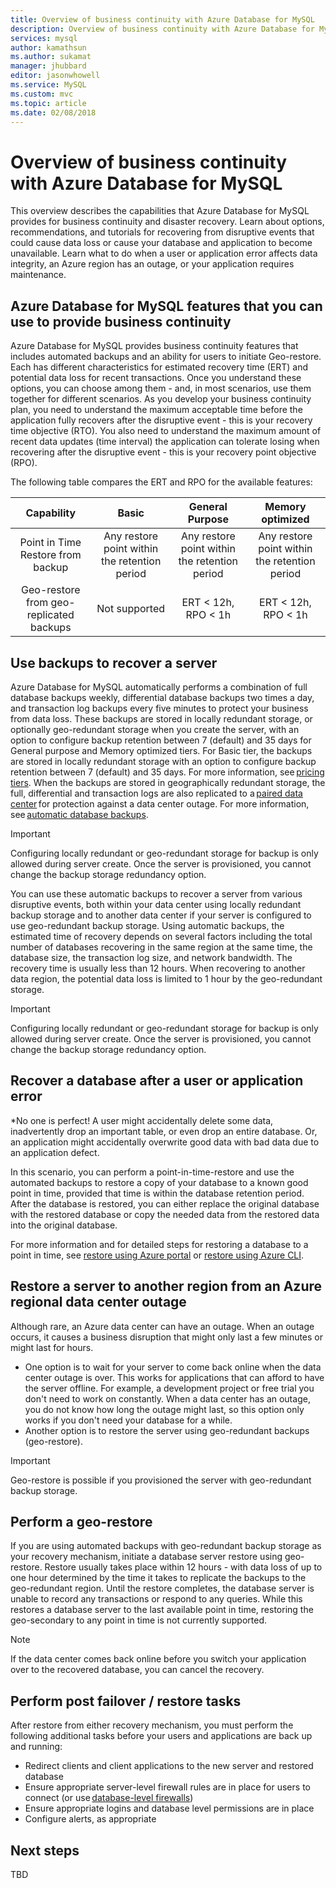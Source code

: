 ```yaml
---
title: Overview of business continuity with Azure Database for MySQL  | Microsoft Docs
description: Overview of business continuity with Azure Database for MySQL.
services: mysql
author: kamathsun
ms.author: sukamat
manager: jhubbard
editor: jasonwhowell
ms.service: MySQL
ms.custom: mvc
ms.topic: article
ms.date: 02/08/2018
---
```


# Overview of business continuity with Azure Database for MySQL

This overview describes the capabilities that Azure Database for MySQL provides for business continuity and disaster recovery. Learn about options, recommendations, and tutorials for recovering from disruptive events that could cause data loss or cause your database and application to become unavailable. Learn what to do when a user or application error affects data integrity, an Azure region has an outage, or your application requires maintenance.

## Azure Database for MySQL features that you can use to provide business continuity

Azure Database for MySQL provides business continuity features that includes automated backups and an ability for users to initiate Geo-restore. Each has different characteristics for estimated recovery time (ERT) and potential data loss for recent transactions. Once you understand these options, you can choose among them - and, in most scenarios, use them together for different scenarios. As you develop your business continuity plan, you need to understand the maximum acceptable time before the application fully recovers after the disruptive event - this is your recovery time objective (RTO). You also need to understand the maximum amount of recent data updates (time interval) the application can tolerate losing when recovering after the disruptive event - this is your recovery point objective (RPO).

The following table compares the ERT and RPO for the available features:

| **Capability** | **Basic** | **General Purpose** | **Memory optimized** |
| :------------: | :-------: | :-----------------: | :------------------: |
| Point in Time Restore from backup | Any restore point within the retention period | Any restore point within the retention period | Any restore point within the retention period |
| Geo-restore from geo-replicated backups | Not supported | ERT < 12h, RPO < 1h | ERT < 12h, RPO < 1h |

## Use backups to recover a server

Azure Database for MySQL automatically performs a combination of full database backups weekly, differential database backups two times a day, and transaction log backups every five minutes to protect your business from data loss. These backups are stored in locally redundant storage, or optionally geo-redundant storage when you create the server, with an option to configure backup retention between 7 (default) and 35 days for General purpose and Memory optimized tiers. For Basic tier, the backups are stored in locally redundant storage with an option to configure backup retention between 7 (default) and 35 days. For more information, see [pricing tiers](concepts-pricing-tiers.md). When the backups are stored in geographically redundant storage, the full, differential and transaction logs are also replicated to a [paired data center](https://docs.microsoft.com/en-us/azure/best-practices-availability-paired-regions) for protection against a data center outage. For more information, see [automatic database backups](concepts-backup.md).

> [!IMPORTANT]
> Configuring locally redundant or geo-redundant storage for backup is only allowed during server create. Once the server is provisioned, you cannot change the backup storage redundancy option.

You can use these automatic backups to recover a server from various disruptive events, both within your data center using locally redundant backup storage and to another data center if your server is configured to use geo-redundant backup storage. Using automatic backups, the estimated time of recovery depends on several factors including the total number of databases recovering in the same region at the same time, the database size, the transaction log size, and network bandwidth. The recovery time is usually less than 12 hours. When recovering to another data region, the potential data loss is limited to 1 hour by the geo-redundant storage.

> [!IMPORTANT]
> Configuring locally redundant or geo-redundant storage for backup is only allowed during server create. Once the server is provisioned, you cannot change the backup storage redundancy option.

## Recover a database after a user or application error

*No one is perfect! A user might accidentally delete some data, inadvertently drop an important table, or even drop an entire database. Or, an application might accidentally overwrite good data with bad data due to an application defect.

In this scenario, you can perform a point-in-time-restore and use the automated backups to restore a copy of your database to a known good point in time, provided that time is within the database retention period. After the database is restored, you can either replace the original database with the restored database or copy the needed data from the restored data into the original database.

For more information and for detailed steps for restoring a database to a point in time, see [restore using Azure portal](howto-restore-server-cli.md) or [restore using Azure CLI](howto-restore-server-portal.md).

## Restore a server to another region from an Azure regional data center outage

Although rare, an Azure data center can have an outage. When an outage occurs, it causes a business disruption that might only last a few minutes or might last for hours.

- One option is to wait for your server to come back online when the data center outage is over. This works for applications that can afford to have the server offline. For example, a development project or free trial you don't need to work on constantly. When a data center has an outage, you do not know how long the outage might last, so this option only works if you don't need your database for a while.
- Another option is to restore the server using geo-redundant backups (geo-restore).

> [!IMPORTANT]
> Geo-restore is possible if you provisioned the server with geo-redundant backup storage.

## Perform a geo-restore

If you are using automated backups with geo-redundant backup storage as your recovery mechanism, initiate a database server restore using geo-restore. Restore usually takes place within 12 hours - with data loss of up to one hour determined by the time it takes to replicate the backups to the geo-redundant region.  Until the restore completes, the database server is unable to record any transactions or respond to any queries. While this restores a database server to the last available point in time, restoring the geo-secondary to any point in time is not currently supported.

> [!NOTE]
> If the data center comes back online before you switch your application over to the recovered database, you can cancel the recovery.

## Perform post failover / restore tasks

After restore from either recovery mechanism, you must perform the following additional tasks before your users and applications are back up and running:

- Redirect clients and client applications to the new server and restored database
- Ensure appropriate server-level firewall rules are in place for users to connect (or use [database-level firewalls](concepts-firewall-rules.md))
- Ensure appropriate logins and database level permissions are in place
- Configure alerts, as appropriate

## Next steps

TBD